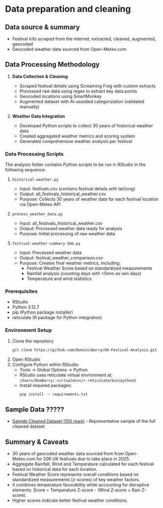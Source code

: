 # Data preparation and cleaning

## Data source & summary

- Festival info scraped from the internet, extracted, cleaned, augmented, geocoded
- Geocoded weather data sourced from Open-Meteo.com

## Data Processing Methodology

1. **Data Collection & Cleaning**
   - Scraped festival details using Screaming Frog with custom extracts
   - Processed raw data using regex to extract key data points
   - Geocoded locations using SmartMonkey
   - Augmented dataset with AI-assisted categorization (validated manually)

2. **Weather Data Integration**
   - Developed Python scripts to collect 30 years of historical weather data
   - Created aggregated weather metrics and scoring system
   - Generated comprehensive weather analysis per festival

### Data Processing Scripts

The analysis folder contains Python scripts to be run in RStudio in the following sequence:

1. `historical-weather.py`
   - Input: festivals.csv (contains festival details with lat/long)
   - Output: all_festivals_historical_weather.csv
   - Purpose: Collects 30 years of weather data for each festival location via Open-Meteo API

2. `process_weather_data.py`
   - Input: all_festivals_historical_weather.csv
   - Output: Processed weather data ready for analysis
   - Purpose: Initial processing of raw weather data

3. `festival-weather-summary-5mm.py`
   - Input: Processed weather data
   - Output: festival_weather_comparison.csv
   - Purpose: Creates final weather metrics, including:
     - Festival Weather Score based on standardized measurements
     - Rainfall analysis (counting days with >5mm as rain days)
     - Temperature and wind statistics
   
### Prerequisites

- RStudio
- Python 3.12.7
- pip (Python package installer)
- reticulate (R package for Python integration)

### Environment Setup

1. Clone the repository
   ```bash
   git clone https://github.com/DominicBarry/UK-Festival-Analysis.git
   ```
2. Open RStudio
3. Configure Python within RStudio:
   - Tools → Global Options → Python
   - RStudio uses reticulate virtual environment at:
     `/Users/DomBarry/.virtualenvs/r-reticulate/bin/python3`
   - Install required packages:
     ```bash
     pip install -r requirements.txt
     ```

## Sample Data ?????

- [Sample Cleaned Dataset (100 rows)](../data-cleaning/cleaned-data/leeds_cycle_counts_sample.csv) - Representative sample of the full cleaned dataset


## Summary & Caveats

- 30 years of geocoded weather data sourced from from Open-Meteo.com for 206 UK festivals due to take place in 2025.
- Aggregate Rainfall, Wind and Temperature calculated for each festival based on historical data for each location.
- Festival Weather Score represents overall conditions based on standardized measurements (z-scores) of key weather factors.
- It combines temperature favorability while accounting for disruptive elements: Score = Temperature Z-score - (Wind Z-score + Rain Z-score).
- Higher scores indicate better festival weather conditions.
